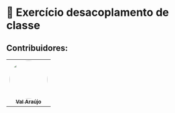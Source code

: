 
# 🚀 Exercício desacoplamento de classe


## Contribuidores:
<table>
  <tr>
    <td align="center">
        <a href="https://github.com/Val2021">
            <img style="border-radius: 50%;" src="https://avatars.githubusercontent.com/u/63678413?v=4" width="100px;" alt=""/>
        <br /><sub><b>Val Araújo</b></sub></a><br />
    </td>
    